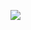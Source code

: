 [<img src="https://img.youtube.com/vi/e1AvRH76VBQ/hqdefault.jpg"
/>](https://www.youtube.com/embed/e1AvRH76VBQ)
